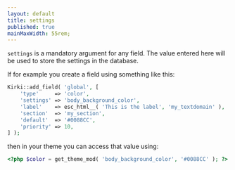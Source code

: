 ```yaml
---
layout: default
title: settings
published: true
mainMaxWidth: 55rem;
---
```


`settings` is a mandatory argument for any field. The value entered here will be used to store the settings in the database.

If for example you create a field using something like this:

```php
Kirki::add_field( 'global', [
    'type'     => 'color',
    'settings' => 'body_background_color',
    'label'    => esc_html__( 'This is the label', 'my_textdomain' ),
    'section'  => 'my_section',
    'default'  => '#0088CC',
    'priority' => 10,
] );
```

then in your theme you can access that value using:

```php
<?php $color = get_theme_mod( 'body_background_color', '#0088CC' ); ?>
```
